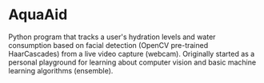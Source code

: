 # AquaAid

Python program that tracks a user's hydration levels and water consumption based on facial detection (OpenCV pre-trained HaarCascades) from a live video capture (webcam). Originally started as a personal playground for learning about computer vision and basic machine learning algorithms (ensemble).
